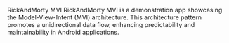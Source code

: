RickAndMorty MVI
RickAndMorty MVI is a demonstration app showcasing the Model-View-Intent (MVI) architecture. This architecture pattern promotes a unidirectional data flow, enhancing predictability and maintainability in Android applications.
